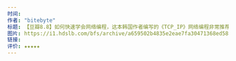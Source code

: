```yaml
---
时间: 
作者: "bitebyte"
标题: 【豆瓣8.8】如何快速学会网络编程，这本韩国作者编写的《TCP_IP》网络编程非常推荐
图片: https://i1.hdslb.com/bfs/archive/a659502b4835e2eae7fa30471368ed580f798620.jpg@320w_200h_1c_!web-space-upload-video.webp
链接: 
评价: ★★★★★
---
```

